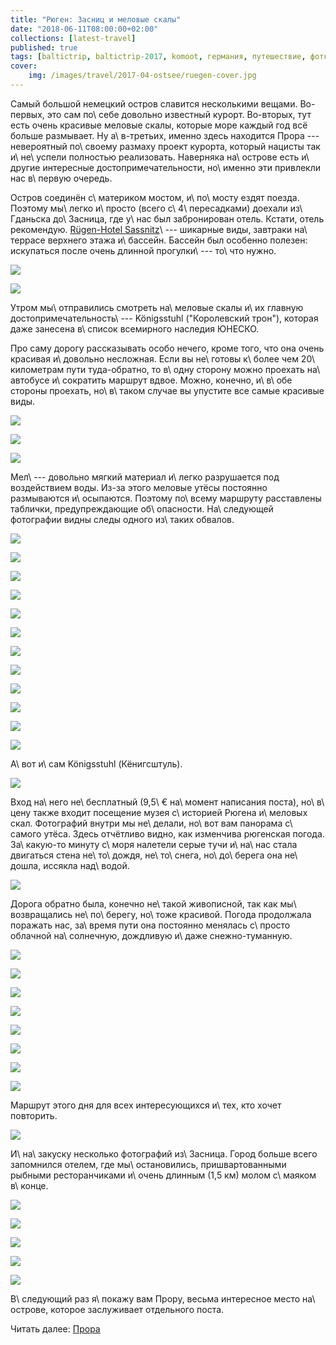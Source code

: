 ```yaml
---
title: "Рюген: Засниц и меловые скалы"
date: "2018-06-11T08:00:00+02:00"
collections: [latest-travel]
published: true
tags: [baltictrip, baltictrip-2017, komoot, германия, путешествие, фотки, хайкинг]
cover:
    img: /images/travel/2017-04-ostsee/ruegen-cover.jpg
---
```


Самый большой немецкий остров славится несколькими вещами. Во-первых, это сам 
по\ себе довольно известный курорт. Во-вторых, тут есть очень красивые меловые 
скалы, которые море каждый год всё больше размывает. Ну а\ в-третьих, именно 
здесь находится Прора --- невероятный по\ своему размаху проект курорта, который 
нацисты так и\ не\ успели полностью реализовать. Наверняка на\ острове есть 
и\ другие интересные достопримечательности, но\ именно эти привлекли нас 
в\ первую очередь.

<!--more-->

Остров соединён с\ материком мостом, и\ по\ мосту ездят поезда. Поэтому 
мы\ легко и\ просто (всего с\ 4\ пересадками) доехали из\ Гданьска до\ Засница, 
где у\ нас был забронирован отель. Кстати, отель рекомендую. 
[Rügen-Hotel Sassnitz][hotel]\ --- шикарные виды, завтраки на\ террасе верхнего 
этажа и\ бассейн. Бассейн был особенно полезен: искупаться после очень длинной 
прогулки\ --- то\ что нужно.

![](/images/travel/2017-04-ostsee/ruegen-hotel-1.jpg)

![](/images/travel/2017-04-ostsee/ruegen-hotel-2.jpg)

Утром мы\ отправились смотреть на\ меловые скалы и\ их главную 
достопримечательность\ --- Königsstuhl ("Королевский трон"), которая даже 
занесена в\ список всемирного наследия ЮНЕСКО.

Про саму дорогу рассказывать особо нечего, кроме того, что она очень красивая 
и\ довольно несложная. Если вы не\ готовы к\ более чем 20\ километрам пути 
туда-обратно, то в\ одну сторону можно проехать на\ автобусе и\ сократить 
маршрут вдвое. Можно, конечно, и\ в\ обе стороны проехать, но\ в\ таком случае 
вы упустите все самые красивые виды.

![](/images/travel/2017-04-ostsee/ruegen-road-1.jpg)

![](/images/travel/2017-04-ostsee/ruegen-road-2.jpg)

![](/images/travel/2017-04-ostsee/ruegen-road-3.jpg)

Мел\ --- довольно мягкий материал и\ легко разрушается под воздействием воды. 
Из-за этого меловые утёсы постоянно размываются и\ осыпаются. Поэтому по\ всему 
маршруту расставлены таблички, предупреждающие об\ опасности. На\ следующей 
фотографии видны следы одного из\ таких обвалов.

![](/images/travel/2017-04-ostsee/ruegen-road-4.jpg)

![](/images/travel/2017-04-ostsee/ruegen-road-5-pano.jpg)

![](/images/travel/2017-04-ostsee/ruegen-road-6.jpg)

![](/images/travel/2017-04-ostsee/ruegen-road-7.jpg)

![](/images/travel/2017-04-ostsee/ruegen-road-8.jpg)

![](/images/travel/2017-04-ostsee/ruegen-road-9.jpg)

![](/images/travel/2017-04-ostsee/ruegen-road-10.jpg)

![](/images/travel/2017-04-ostsee/ruegen-road-11.jpg)

![](/images/travel/2017-04-ostsee/ruegen-road-12.jpg)

![](/images/travel/2017-04-ostsee/ruegen-road-13.jpg)

![](/images/travel/2017-04-ostsee/ruegen-road-14.jpg)

![](/images/travel/2017-04-ostsee/ruegen-road-15.jpg)

А\ вот и\ сам Königsstuhl (Кёнигсштуль).

![](/images/travel/2017-04-ostsee/ruegen-koenigsshuhl.jpg)

Вход на\ него не\ бесплатный (9,5\ € на\ момент написания поста), но\ в\ цену 
также входит посещение музея с\ историей Рюгена и\ меловых скал. Фотографий 
внутри мы не\ делали, но\ вот вам панорама с\ самого утёса. Здесь отчётливо 
видно, как изменчива рюгенская погода. За\ какую-то минуту с\ моря налетели 
серые тучи и\ на\ нас стала двигаться стена не\ то\ дождя, не\ то\ снега, 
но\ до\ берега она не\ дошла, иссякла над\ водой.

![](/images/travel/2017-04-ostsee/ruegen-koenigsshuhl-pano.jpg)

Дорога обратно была, конечно не\ такой живописной, так как мы\ возвращались 
не\ по\ берегу, но\ тоже красивой. Погода продолжала поражать нас, за\ время 
пути она постоянно менялась с\ просто облачной на\ солнечную, дождливую и\ даже 
снежно-туманную.

![](/images/travel/2017-04-ostsee/ruegen-back-1.jpg)

![](/images/travel/2017-04-ostsee/ruegen-back-2.jpg)

![](/images/travel/2017-04-ostsee/ruegen-back-3.jpg)

![](/images/travel/2017-04-ostsee/ruegen-back-4.jpg)

![](/images/travel/2017-04-ostsee/ruegen-back-5.jpg)

![](/images/travel/2017-04-ostsee/ruegen-back-6.jpg)

![](/images/travel/2017-04-ostsee/ruegen-back-7.jpg)

![](/images/travel/2017-04-ostsee/ruegen-back-8.jpg)

Маршрут этого дня для всех интересующихся и\ тех, кто хочет повторить.

![](iframe:https://www.komoot.de/tour/15695652/embed)

И\ на\ закуску несколько фотографий из\ Засница. Город больше всего запомнился 
отелем, где мы\ остановились, пришвартованными рыбными ресторанчиками и\ очень 
длинным (1,5 км) молом с\ маяком в\ конце.

![](/images/travel/2017-04-ostsee/ruegen-sassnitz-1.jpg)

![](/images/travel/2017-04-ostsee/ruegen-sassnitz-2.jpg)

![](/images/travel/2017-04-ostsee/ruegen-sassnitz-3.jpg)

![](/images/travel/2017-04-ostsee/ruegen-sassnitz-4.jpg)

![](/images/travel/2017-04-ostsee/ruegen-sassnitz-5.jpg)

В\ следующий раз я\ покажу вам Прору, весьма интересное место на\ острове, 
которое заслуживает отдельного поста.

Читать далее: [Прора](/post/prora/)

[hotel]: https://www.booking.com/hotel/de/rugen-sassnitz.en-gb.html
